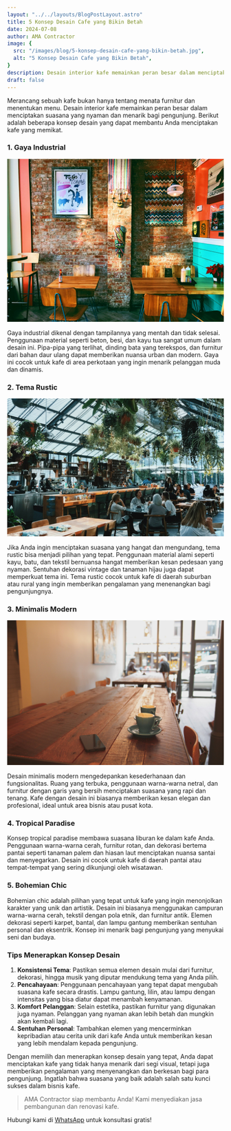```yaml
---
layout: "../../layouts/BlogPostLayout.astro"
title: 5 Konsep Desain Cafe yang Bikin Betah
date: 2024-07-08
author: AMA Contractor
image: {
  src: "/images/blog/5-konsep-desain-cafe-yang-bikin-betah.jpg",
  alt: "5 Konsep Desain Cafe yang Bikin Betah",
}
description: Desain interior kafe memainkan peran besar dalam menciptakan suasana yang nyaman dan menarik bagi pengunjung.
draft: false
---
```

Merancang sebuah kafe bukan hanya tentang menata furnitur dan menentukan menu. Desain interior kafe memainkan peran besar dalam menciptakan suasana yang nyaman dan menarik bagi pengunjung. Berikut adalah beberapa konsep desain yang dapat membantu Anda menciptakan kafe yang memikat.

### 1\. Gaya Industrial

![Gaya Industrial](/public/images/blog/5-konsep-desain-cafe-yang-bikin-betah/gaya-industrial.jpg "Gaya Industrial")

Gaya industrial dikenal dengan tampilannya yang mentah dan tidak selesai. Penggunaan material seperti beton, besi, dan kayu tua sangat umum dalam desain ini. Pipa-pipa yang terlihat, dinding bata yang terekspos, dan furnitur dari bahan daur ulang dapat memberikan nuansa urban dan modern. Gaya ini cocok untuk kafe di area perkotaan yang ingin menarik pelanggan muda dan dinamis.

### 2\. Tema Rustic

![Tema Rustic](/public/images/blog/5-konsep-desain-cafe-yang-bikin-betah/tema-rustic.jpg "Tema Rustic")


Jika Anda ingin menciptakan suasana yang hangat dan mengundang, tema rustic bisa menjadi pilihan yang tepat. Penggunaan material alami seperti kayu, batu, dan tekstil bernuansa hangat memberikan kesan pedesaan yang nyaman. Sentuhan dekorasi vintage dan tanaman hijau juga dapat memperkuat tema ini. Tema rustic cocok untuk kafe di daerah suburban atau rural yang ingin memberikan pengalaman yang menenangkan bagi pengunjungnya.

### 3\. Minimalis Modern

![Minimalis Modern](/public/images/blog/5-konsep-desain-cafe-yang-bikin-betah/minimalis-modern.jpg "Minimalis Modern")

Desain minimalis modern mengedepankan kesederhanaan dan fungsionalitas. Ruang yang terbuka, penggunaan warna-warna netral, dan furnitur dengan garis yang bersih menciptakan suasana yang rapi dan tenang. Kafe dengan desain ini biasanya memberikan kesan elegan dan profesional, ideal untuk area bisnis atau pusat kota.

### 4\. Tropical Paradise

Konsep tropical paradise membawa suasana liburan ke dalam kafe Anda. Penggunaan warna-warna cerah, furnitur rotan, dan dekorasi bertema pantai seperti tanaman palem dan hiasan laut menciptakan nuansa santai dan menyegarkan. Desain ini cocok untuk kafe di daerah pantai atau tempat-tempat yang sering dikunjungi oleh wisatawan.

### 5\. Bohemian Chic

Bohemian chic adalah pilihan yang tepat untuk kafe yang ingin menonjolkan karakter yang unik dan artistik. Desain ini biasanya menggunakan campuran warna-warna cerah, tekstil dengan pola etnik, dan furnitur antik. Elemen dekorasi seperti karpet, bantal, dan lampu gantung memberikan sentuhan personal dan eksentrik. Konsep ini menarik bagi pengunjung yang menyukai seni dan budaya.

### Tips Menerapkan Konsep Desain

1.  **Konsistensi Tema**: Pastikan semua elemen desain mulai dari furnitur, dekorasi, hingga musik yang diputar mendukung tema yang Anda pilih.
2.  **Pencahayaan**: Penggunaan pencahayaan yang tepat dapat mengubah suasana kafe secara drastis. Lampu gantung, lilin, atau lampu dengan intensitas yang bisa diatur dapat menambah kenyamanan.
3.  **Komfort Pelanggan**: Selain estetika, pastikan furnitur yang digunakan juga nyaman. Pelanggan yang nyaman akan lebih betah dan mungkin akan kembali lagi.
4.  **Sentuhan Personal**: Tambahkan elemen yang mencerminkan kepribadian atau cerita unik dari kafe Anda untuk memberikan kesan yang lebih mendalam kepada pengunjung.

Dengan memilih dan menerapkan konsep desain yang tepat, Anda dapat menciptakan kafe yang tidak hanya menarik dari segi visual, tetapi juga memberikan pengalaman yang menyenangkan dan berkesan bagi para pengunjung. Ingatlah bahwa suasana yang baik adalah salah satu kunci sukses dalam bisnis kafe.

> AMA Contractor siap membantu Anda! Kami menyediakan jasa pembangunan dan renovasi kafe.

Hubungi kami di [WhatsApp](https://api.whatsapp.com/send?phone=6285780007121text=Halo%20saya%20ingin%20konsultasi%20tentang) untuk konsultasi gratis!